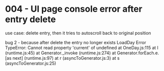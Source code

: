 # 004 - UI page console error after entry delete

use case: delete entry, then it tries to autoscroll back to original position

bug 2 - because after delete the entry no longer exists
LoadDay Error TypeError: Cannot read property 'current' of undefined
    at OneDay.js:115
    at l (runtime.js:45)
    at Generator._invoke (runtime.js:274)
    at Generator.forEach.e.<computed> [as next] (runtime.js:97)
    at r (asyncToGenerator.js:3)
    at s (asyncToGenerator.js:25)
